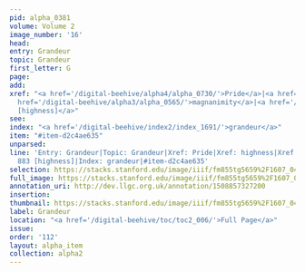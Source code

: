 ```yaml
---
pid: alpha_0381
volume: Volume 2
image_number: '16'
head: 
entry: Grandeur
topic: Grandeur
first_letter: G
page: 
add: 
xref: "<a href='/digital-beehive/alpha4/alpha_0730/'>Pride</a>|<a href='/digital-beehive/alpha2/alpha_0420/'>highness</a>|<a
  href='/digital-beehive/alpha3/alpha_0565/'>magnanimity</a>|<a href='/digital-beehive/toc/toc2_164/'>883
  [highness]</a>"
see: 
index: "<a href='/digital-beehive/index2/index_1691/'>grandeur</a>"
item: "#item-d2c4ae635"
unparsed: 
line: 'Entry: Grandeur|Topic: Grandeur|Xref: Pride|Xref: highness|Xref: magnanimity|Xref:
  883 [highness]|Index: grandeur|#item-d2c4ae635'
selection: https://stacks.stanford.edu/image/iiif/fm855tg5659%2F1607_0483/813,234,2958,507/full/0/default.jpg
full_image: https://stacks.stanford.edu/image/iiif/fm855tg5659%2F1607_0483/full/full/0/default.jpg
annotation_uri: http://dev.llgc.org.uk/annotation/1508857327200
insertion: 
thumbnail: https://stacks.stanford.edu/image/iiif/fm855tg5659%2F1607_0483/813,234,600,180/250,/0/default.jpg
label: Grandeur
location: "<a href='/digital-beehive/toc/toc2_006/'>Full Page</a>"
issue: 
order: '112'
layout: alpha_item
collection: alpha2
---
```

